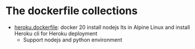 # The dockerfile collections
* [heroku.dockerfile](https://hub.docker.com/r/hendryboyz/heroku): docker 20 install nodejs lts in Alpine Linux and install Heroku cli for Heroku deployment
  * Support nodejs and python environment

